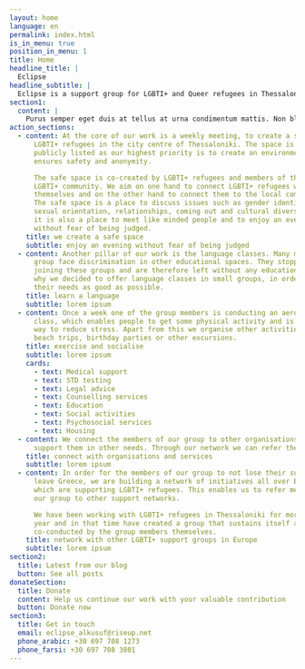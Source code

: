 ```yaml
---
layout: home
language: en
permalink: index.html
is_in_menu: true
position_in_menu: 1
title: Home
headline_title: |
  Eclipse
headline_subtitle: |
  Eclipse is a support group for LGBTI+ and Queer refugees in Thessaloniki. We want to create a safe space, where refugees can connect within themselves and to the local LGBTI+ community.
section1:
  content: |
    Purus semper eget duis at tellus at urna condimentum mattis. Non blandit massa enim nec. Integer enim neque volutpat ac tincidunt vitae semper quis.
action_sections:
  - content: At the core of our work is a weekly meeting, to create a safe space for
      LGBTI+ refugees in the city centre of Thessaloniki. The space is not
      publicly listed as our highest priority is to create an environment that
      ensures safety and anonymity.

      The safe space is co-created by LGBTI+ refugees and members of the local
      LGBTI+ community. We aim on one hand to connect LGBTI+ refugees within
      themselves and on the other hand to connect them to the local community.
      The safe space is a place to discuss issues such as gender identity,
      sexual orientation, relationships, coming out and cultural diversity but
      it is also a place to meet like minded people and to enjoy an evening
      without fear of being judged.
    title: we create a safe space
    subtitle: enjoy an evening without fear of being judged
  - content: Another pillar of our work is the language classes. Many members of the
      group face discrimination in other educational spaces. They stopped
      joining these groups and are therefore left without any education. This is
      why we decided to offer language classes in small groups, in order to meet
      their needs as good as possible.
    title: learn a language
    subtitle: lorem ipsum
  - content: Once a week one of the group members is conducting an aerobic or dance
      class, which enables people to get some physical activity and is a good
      way to reduce stress. Apart from this we organise other activities like
      beach trips, birthday parties or other excursions.
    title: exercise and socialise
    subtitle: lorem ipsum
    cards:
      - text: Medical support
      - text: STD testing
      - text: Legal advice
      - text: Counselling services
      - text: Education
      - text: Social activities
      - text: Psychosocial services
      - text: Housing
  - content: We connect the members of our group to other organisations, which can
      support them in other needs. Through our network we can refer them to the following services
    title: connect with organisations and services
    subtitle: lorem ipsum
  - content: In order for the members of our group to not lose their support, when they
      leave Greece, we are building a network of initiatives all over Europe,
      which are supporting LGBTI+ refugees. This enables us to refer members of
      our group to other support networks.

      We have been working with LGBTI+ refugees in Thessaloniki for more than a
      year and in that time have created a group that sustains itself and is
      co-conducted by the group members themselves.
    title: network with other LGBTI+ support groups in Europe
    subtitle: lorem ipsum
section2:
  title: Latest from our blog
  button: See all posts
donateSection:
  title: Donate
  content: Help us continue our work with your valuable contribution
  button: Donate now
section3:
  title: Get in touch
  email: eclipse_alkusuf@riseup.net
  phone_arabic: +30 697 708 1273
  phone_farsi: +30 697 708 3801
---
```

